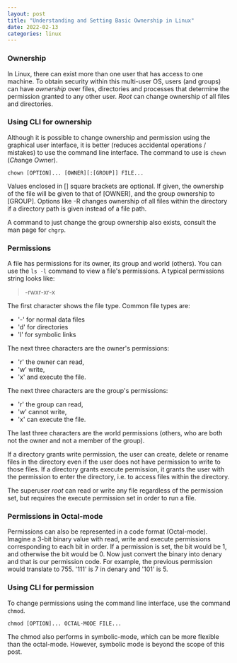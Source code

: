 ```yaml
---
layout: post
title: "Understanding and Setting Basic Ownership in Linux"
date: 2022-02-13
categories: linux
---
```


### Ownership

In Linux, there can exist more than one user that has access to one machine. To obtain security within this multi-user OS, users (and groups) can have *ownership* over files, directories and processes that determine the permission granted to any other user. *Root* can change ownership of all files and directories.

### Using CLI for ownership

Although it is possible to change ownership and permission using the graphical user interface, it is better (reduces accidental operations / mistakes) to use the command line interface. The command to use is `chown` (*Ch*ange *Own*er). 

```shell
chown [OPTION]... [OWNER][:[GROUP]] FILE...
```

Values enclosed in [] square brackets are optional. If given, the ownership of the file will be given to that of [OWNER], and the group ownership to [GROUP]. Options like -R changes ownership of all files within the directory if a directory path is given instead of a file path.

A command to just change the group ownership also exists, consult the man page for `chgrp`.

### Permissions

A file has permissions for its owner, its group and world (others). You can use the `ls -l` command to view a file's permissions. A typical permissions string looks like:

> -rwxr-xr-x

The first character shows the file type. Common file types are:
- '-' for normal data files
- 'd' for directories
- 'l' for symbolic links

The next three characters are the owner's permissions:
- 'r' the owner can read,
- 'w' write,
- 'x' and execute the file.

The next three characters are the group's permissions:
- 'r' the group can read,
- 'w' cannot write,
- 'x' can execute the file.

The last three characters are the world permissions (others, who are both not the owner and not a member of the group).

 If a directory grants write permission, the user can create, delete or rename files in the directory even if the user does not have permission to write to those files. If a directory grants execute permission, it grants the user with the permission to enter the directory, i.e. to access files within the directory.

 The superuser *root* can read or write any file regardless of the permission set, but requires the execute permission set in order to run a file.

### Permissions in Octal-mode 

Permissions can also be represented in a code format (Octal-mode). Imagine a 3-bit binary value with read, write and execute permissions corresponding to each bit in order. If a permission is set, the bit would be 1, and otherwise the bit would be 0. Now just convert the binary into denary and that is our permission code. For example, the previous permission would translate to 755. '111' is 7 in denary and '101' is 5.

### Using CLI for permission

To change permissions using the command line interface, use the command `chmod`.

```shell
chmod [OPTION]... OCTAL-MODE FILE...
```

The chmod also performs in symbolic-mode, which can be more flexible than the octal-mode. However, symbolic mode is beyond the scope of this post.